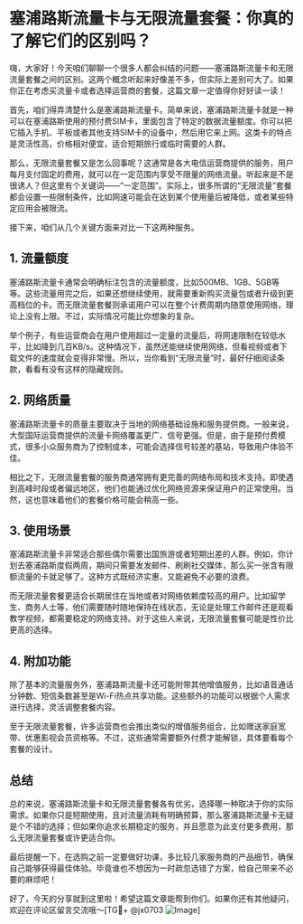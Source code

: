 # 塞浦路斯流量卡与无限流量套餐：你真的了解它们的区别吗？

嗨，大家好！今天咱们聊聊一个很多人都会纠结的问题——塞浦路斯流量卡和无限流量套餐之间的区别。这两个概念听起来好像差不多，但实际上差别可大了。如果你正在考虑买流量卡或者选择运营商的套餐，这篇文章一定值得你好好读一读！

首先，咱们得弄清楚什么是塞浦路斯流量卡。简单来说，塞浦路斯流量卡就是一种可以在塞浦路斯使用的预付费SIM卡，里面包含了特定的数据流量额度。你可以把它插入手机、平板或者其他支持SIM卡的设备中，然后用它来上网。这类卡的特点是灵活性高，价格相对便宜，适合短期旅行或临时需要的人群。

那么，无限流量套餐又是怎么回事呢？这通常是各大电信运营商提供的服务，用户每月支付固定的费用，就可以在一定范围内享受不限量的网络流量。听起来是不是很诱人？但这里有个关键词——“一定范围”。实际上，很多所谓的“无限流量”套餐都会设置一些限制条件，比如网速可能会在达到某个使用量后被降低，或者某些特定应用会被限流。

接下来，咱们从几个关键方面来对比一下这两种服务。

## 1. 流量额度

塞浦路斯流量卡通常会明确标注包含的流量额度，比如500MB、1GB、5GB等等。这些流量用完之后，如果还想继续使用，就需要重新购买流量包或者升级到更高档位的卡。而无限流量套餐则承诺用户可以在整个计费周期内随意使用网络，理论上没有上限。不过，实际情况可能比你想象的复杂。

举个例子，有些运营商会在用户使用超过一定量的流量后，将网速限制在较低水平，比如降到几百KB/s。这种情况下，虽然还能继续使用网络，但看视频或者下载文件的速度就会变得非常慢。所以，当你看到“无限流量”时，最好仔细阅读条款，看看有没有这样的隐藏规则。

## 2. 网络质量

塞浦路斯流量卡的质量主要取决于当地的网络基础设施和服务提供商。一般来说，大型国际运营商提供的流量卡网络覆盖更广、信号更强。但是，由于是预付费模式，很多小众服务商为了控制成本，可能会选择信号较差的基站，导致用户体验不佳。

相比之下，无限流量套餐的服务商通常拥有更完善的网络布局和技术支持。即使遇到高峰时段或者偏远地区，他们也能通过优化网络资源来保证用户的正常使用。当然，这也意味着他们的套餐价格可能会稍高一些。

## 3. 使用场景

塞浦路斯流量卡非常适合那些偶尔需要出国旅游或者短期出差的人群。例如，你计划去塞浦路斯度假两周，期间只需要发发邮件、刷刷社交媒体，那么买一张含有限额流量的卡就足够了。这种方式既经济实惠，又能避免不必要的浪费。

而无限流量套餐更适合长期居住在当地或者对网络依赖度较高的用户。比如留学生、商务人士等，他们需要随时随地保持在线状态，无论是处理工作邮件还是观看教学视频，都需要稳定的网络支持。对于这些人来说，无限流量套餐可能是性价比更高的选择。

## 4. 附加功能

除了基本的流量服务外，塞浦路斯流量卡还可能附带其他增值服务，比如语音通话分钟数、短信条数甚至是Wi-Fi热点共享功能。这些额外的功能可以根据个人需求进行选择，灵活调整套餐内容。

至于无限流量套餐，许多运营商也会推出类似的增值服务组合，比如赠送家庭宽带、优惠影视会员资格等。不过，这些通常需要额外付费才能解锁，具体要看每个套餐的设计。

## 总结

总的来说，塞浦路斯流量卡和无限流量套餐各有优劣，选择哪一种取决于你的实际需求。如果你只是短期使用，且对流量消耗有明确预算，那么塞浦路斯流量卡无疑是个不错的选择；但如果你追求长期稳定的服务，并且愿意为此支付更多费用，那么无限流量套餐或许更适合你。

最后提醒一下，在选购之前一定要做好功课，多比较几家服务商的产品细节，确保自己能够获得最佳体验。毕竟谁也不想因为一时疏忽选错了方案，给自己带来不必要的麻烦吧！

好了，今天的分享就到这里啦！希望这篇文章能帮到你们。如果你还有其他疑问，欢迎在评论区留言交流哦～[TG💪+ @jx0703 ![Image](https://github.com/user-attachments/assets/dbca1d08-cadb-493c-b0ec-ad6f7a83f270)]